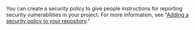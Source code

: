You can create a security policy to give people instructions for reporting security vulnerabilities in your project. For more information, see "[Adding a security policy to your repository](/code-security/getting-started/adding-a-security-policy-to-your-repository)."
